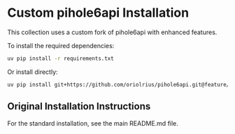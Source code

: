 # Custom pihole6api Installation

This collection uses a custom fork of pihole6api with enhanced features. 

To install the required dependencies:

```bash
uv pip install -r requirements.txt
```

Or install directly:

```bash
uv pip install git+https://github.com/oriolrius/pihole6api.git@feature/local-dns-improvements
```

## Original Installation Instructions

For the standard installation, see the main README.md file.
